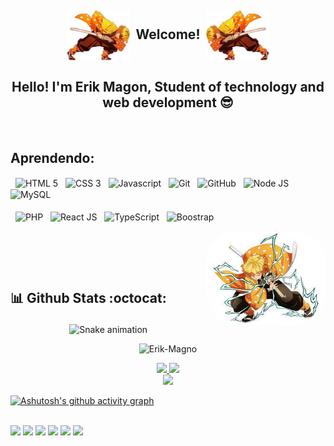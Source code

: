 
<h2>
  <p align="center" >
  <img align="center"
      src="https://github.com/Erik-Magno/Html_Css/blob/main/Modolo001/imagens/zenitsu1.jpg" 
      height="80px" alt="Zenitsu said welcome!"/>
     &nbsp;Welcome!&nbsp;
    <img align="center"
      src="https://github.com/Erik-Magno/Html_Css/blob/main/Modolo001/imagens/zenitsu.jpg" 
      height="80px"
      alt="Zenitsu said welcome!"/>
  </p>  
</h2>

<!--## Linguagens e ferramentas:--> 

<h2 align="center" >Hello! I'm Erik Magon, Student of technology and web development 😎</h2>&nbsp;

<h2>Aprendendo:</h2>
<div> &nbsp;
  <img align="center" src="https://cdn.jsdelivr.net/gh/devicons/devicon/icons/html5/html5-original.svg" height=60" alt="HTML 5" title="HTML 5"/> &nbsp;
  <img align="center" src="https://cdn.jsdelivr.net/gh/devicons/devicon/icons/css3/css3-original.svg" height="60" alt="CSS 3" title="CSS 3"/> &nbsp;
  <img align="center" src="https://cdn.jsdelivr.net/gh/devicons/devicon/icons/javascript/javascript-plain.svg" height="60" alt="Javascript" title="JavaScript"/> &nbsp;
  <img align="center" src="https://cdn.jsdelivr.net/gh/devicons/devicon/icons/git/git-original.svg" height="60" alt="Git" title="Git"/> &nbsp;
  <img align="center" src="https://cdn.jsdelivr.net/gh/devicons/devicon/icons/github/github-original.svg" height="60" alt="GitHub" title="GitHub"/> &nbsp;
  <img align="center" src="https://cdn.jsdelivr.net/gh/devicons/devicon/icons/nodejs/nodejs-original.svg" height="60" alt="Node JS" title="Node JS"/> &nbsp;
  <img align="center" src="https://cdn.jsdelivr.net/gh/devicons/devicon/icons/mysql/mysql-original.svg" height="60" alt="MySQL" title="MySQL"/> &nbsp;
<div>

<br>

<div> &nbsp;
  <img align="center" src="https://cdn.jsdelivr.net/gh/devicons/devicon/icons/php/php-original.svg" height=60" alt="PHP" title="PHP"/> &nbsp;
  <img align="center" src="https://cdn.jsdelivr.net/gh/devicons/devicon/icons/react/react-original.svg" height=60" alt="React JS" title="React JS"/> &nbsp;
  <img align="center" src="https://cdn.jsdelivr.net/gh/devicons/devicon/icons/typescript/typescript-original.svg" height=60" alt="TypeScript" title="TypeScript"/> &nbsp;
  <img align="center" src="https://cdn.jsdelivr.net/gh/devicons/devicon/icons/bootstrap/bootstrap-original.svg" height=60" alt="Boostrap" title="Bootstrap"/> &nbsp;
</div>

<img align="right" alt="Erik-Magno" height="150" style="border-radius:50px;" src="https://github.com/Erik-Magno/Html_Css/blob/main/Modolo001/imagens/zenitsu4.jpg" 
      height="90px"
      alt="Zenitsu said welcome!">
      
<!--
<img align="right" alt="Erik-Magno" height="150" style="border-radius:50px;" src="https://github.com/douglastofoli/douglastofoli/blob/main/assets/pikachu.png" 
      height="80px"
      alt="Pikachu said welcome!">-->

<br>

## 

<br>

## <p>:bar_chart: Github Stats :octocat:</p>

<div  class="snake"  align="center">

![Snake animation](https://github.com/Erik-Magno/Erik-Magno.git/blob/output/github-contribution-grid-snake.svg)

</div>
<p  class="Profile Views Badge"  align="center"> <img  src="https://komarev.com/ghpvc/?username=Erik-Magno&label=Profile%20views&color=bb9af7&style=for-the-badge"  alt="Erik-Magno" />
</p>


<div  align="center"  style="display: inline_block">
<a  href="https://github.com/erik-magno">
<img  height="180em"  src="https://github-readme-stats.vercel.app/api?username=erik-magno&show_icons=true&theme=tokyonight&include_all_commits=true&count_private=true"/>
<img  height="180em"  src="https://github-readme-stats.vercel.app/api/top-langs/?username=erik-magno&layout=compact&langs_count=15&theme=tokyonight"/>
</div>

<div  align="center"  style="display: inline_block">
<a  href="https://git.io/streak-stats">
<img  height="220em"  src="https://github-readme-streak-stats.herokuapp.com?user=erik-magno&theme=tokyonight"/>
</div>

<div>

[![Ashutosh's github activity graph](https://github-readme-activity-graph.cyclic.app/graph?username=erik-magno&bg_color=1a1b27&color=be91f2&line=628fdb&point=57bdad&area=true&hide_border=true)](https://github.com/ashutosh00710/github-readme-activity-graph)

</div>

<br>

<div> 
  <a href="https://www.youtube.com" target="_blank"><img src="https://img.shields.io/badge/YouTube-FF0000?style=for-the-badge&logo=youtube&logoColor=white" target="_blank"></a>
  <a href="https://instagram.com/erik.magno.54584" target="_blank"><img src="https://img.shields.io/badge/-Instagram-%23E4405F?style=for-the-badge&logo=instagram&logoColor=white" target="_blank"></a>
 	<a href="https://www.twitch.tv/@erik_magno_" target="_blank"><img src="https://img.shields.io/badge/Twitch-9146FF?style=for-the-badge&logo=twitch&logoColor=white" target="_blank"></a>
 <a href="#" target="_blank"><img src="https://img.shields.io/badge/Discord-7289DA?style=for-the-badge&logo=discord&logoColor=white" target="_blank"></a> 
  <a href = "mailto:erikm.bezerra@gmail.com"><img src="https://img.shields.io/badge/-Gmail-%23333?style=for-the-badge&logo=gmail&logoColor=white" target="_blank"></a>
  <a href="https://www.linkedin.com/in/erik-freitas-16b015263" target="_blank"><img src="https://img.shields.io/badge/-LinkedIn-%230077B5?style=for-the-badge&logo=linkedin&logoColor=white" target="_blank"></a> 
  
</div>

<!--
**Erik-Magno/Erik-Magno** is a ✨ _special_ ✨ repository because its `README.md` (this file) appears on your GitHub profile.

Here are some ideas to get you started:

- 🔭 I’m currently working on ...
- 🌱 I’m currently learning ...
- 👯 I’m looking to collaborate on ...
- 🤔 I’m looking for help with ...
- 💬 Ask me about ...
- 📫 How to reach me: ...
- 😄 Pronouns: ...
- ⚡ Fun fact: ...
-->

